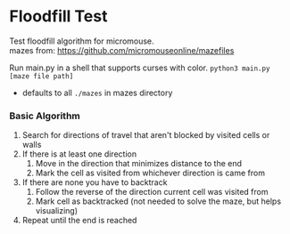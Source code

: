 # Floodfill Test
Test floodfill algorithm for micromouse. <br>
mazes from: https://github.com/micromouseonline/mazefiles

Run main.py in a shell that supports curses with color.
```python3 main.py [maze file path]```
- defaults to all ```./mazes``` in mazes directory


### Basic Algorithm

1. Search for directions of travel that aren't blocked by visited cells or walls
2. If there is at least one direction
   1. Move in the direction that minimizes distance to the end
   2. Mark the cell as visited from whichever direction is came from
3. If there are none you have to backtrack
   1. Follow the reverse of the direction current cell was visited from
   2. Mark cell as backtracked (not needed to solve the maze, but helps visualizing)
4. Repeat until the end is reached